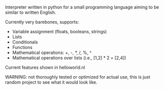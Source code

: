 Interpreter written in python for a small programming language aiming to be similar to written English.

Currently very barebones, supports:
- Variable assignment (floats, booleans, strings)
- Lists
- Conditionals
- Functions
- Mathematical operations: +, -, *, /, %, ^
- Mathematical operations over lists (i.e., [1,2] * 2 = [2,4])

Current features shown in helloworld.nl

WARNING: not thoroughly tested or optimized for actual use, this is just random project to see what it would look like.